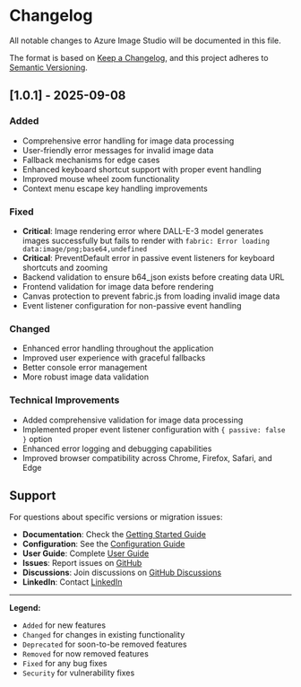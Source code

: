 # Changelog

All notable changes to Azure Image Studio will be documented in this file.

The format is based on [Keep a Changelog](https://keepachangelog.com/en/1.0.0/),
and this project adheres to [Semantic Versioning](https://semver.org/spec/v2.0.0.html).

## [1.0.1] - 2025-09-08
### Added
- Comprehensive error handling for image data processing
- User-friendly error messages for invalid image data
- Fallback mechanisms for edge cases
- Enhanced keyboard shortcut support with proper event handling
- Improved mouse wheel zoom functionality
- Context menu escape key handling improvements

### Fixed
- **Critical**: Image rendering error where DALL-E-3 model generates images successfully but fails to render with `fabric: Error loading data:image/png;base64,undefined`
- **Critical**: PreventDefault error in passive event listeners for keyboard shortcuts and zooming
- Backend validation to ensure b64_json exists before creating data URL
- Frontend validation for image data before rendering
- Canvas protection to prevent fabric.js from loading invalid image data
- Event listener configuration for non-passive event handling

### Changed
- Enhanced error handling throughout the application
- Improved user experience with graceful fallbacks
- Better console error management
- More robust image data validation

### Technical Improvements
- Added comprehensive validation for image data processing
- Implemented proper event listener configuration with `{ passive: false }` option
- Enhanced error logging and debugging capabilities
- Improved browser compatibility across Chrome, Firefox, Safari, and Edge



## Support

For questions about specific versions or migration issues:

- **Documentation**: Check the [Getting Started Guide](docs/getting-started.md)
- **Configuration**: See the [Configuration Guide](docs/configuration.md)
- **User Guide**: Complete [User Guide](docs/user-guide.md)
- **Issues**: Report issues on [GitHub](https://github.com/DrHazemAli/azure-image-studio/issues)
- **Discussions**: Join discussions on [GitHub Discussions](https://github.com/DrHazemAli/azure-image-studio/discussions)
- **LinkedIn**: Contact [LinkedIn](https://www.linkedin.com/in/hazemali/)

---

**Legend:**
- `Added` for new features
- `Changed` for changes in existing functionality
- `Deprecated` for soon-to-be removed features
- `Removed` for now removed features
- `Fixed` for any bug fixes
- `Security` for vulnerability fixes
